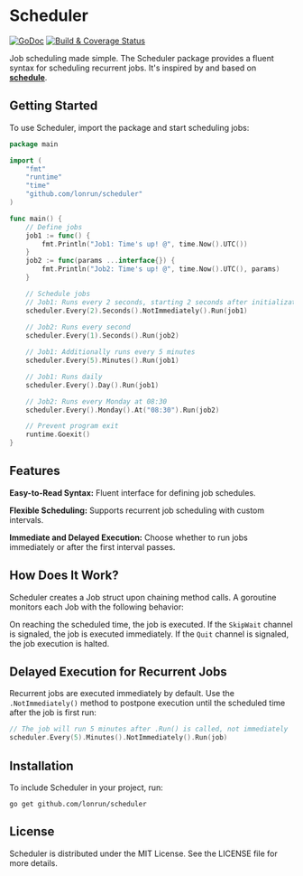 # Scheduler

[![GoDoc](https://godoc.org/github.com/lonrun/scheduler?status.svg)](https://godoc.org/github.com/lonrun/scheduler)
[![Build & Coverage Status](https://github.com/lonrun/scheduler/actions/workflows/go.yml/badge.svg)](https://github.com/lonrun/scheduler/actions/workflows/go.yml)

Job scheduling made simple. The Scheduler package provides a fluent syntax for scheduling recurrent jobs. It's inspired by and based on **[schedule](https://github.com/carlescere/scheduler)**.

## Getting Started

To use Scheduler, import the package and start scheduling jobs:

```go
package main

import (
	"fmt"
	"runtime"
	"time"
	"github.com/lonrun/scheduler"
)

func main() {
	// Define jobs
	job1 := func() {
		fmt.Println("Job1: Time's up! @", time.Now().UTC())
	}
	job2 := func(params ...interface{}) {
		fmt.Println("Job2: Time's up! @", time.Now().UTC(), params)
	}

	// Schedule jobs
	// Job1: Runs every 2 seconds, starting 2 seconds after initialization
	scheduler.Every(2).Seconds().NotImmediately().Run(job1)
	
	// Job2: Runs every second
	scheduler.Every(1).Seconds().Run(job2)

	// Job1: Additionally runs every 5 minutes
	scheduler.Every(5).Minutes().Run(job1)

	// Job1: Runs daily
	scheduler.Every().Day().Run(job1)

	// Job2: Runs every Monday at 08:30
	scheduler.Every().Monday().At("08:30").Run(job2)

	// Prevent program exit
	runtime.Goexit()
}
```
## Features
**Easy-to-Read Syntax:** Fluent interface for defining job schedules.

**Flexible Scheduling:** Supports recurrent job scheduling with custom intervals.

**Immediate and Delayed Execution:** Choose whether to run jobs immediately or after the first interval passes.
## How Does It Work?
Scheduler creates a Job struct upon chaining method calls. A goroutine monitors each Job with the following behavior:

On reaching the scheduled time, the job is executed.
If the `SkipWait` channel is signaled, the job is executed immediately.
If the `Quit` channel is signaled, the job execution is halted.
## Delayed Execution for Recurrent Jobs
Recurrent jobs are executed immediately by default. Use the `.NotImmediately()` method to postpone execution until the scheduled time after the job is first run:
```go
// The job will run 5 minutes after .Run() is called, not immediately
scheduler.Every(5).Minutes().NotImmediately().Run(job)
```
## Installation
To include Scheduler in your project, run:
```shell
go get github.com/lonrun/scheduler
```
## License
Scheduler is distributed under the MIT License. See the LICENSE file for more details.
